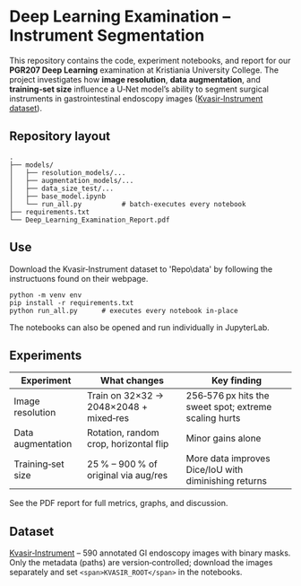 # Deep Learning Examination – Instrument Segmentation

This repository contains the code, experiment notebooks, and report for our **PGR207 Deep Learning** examination at Kristiania University College. The project investigates how **image resolution**, **data augmentation**, and **training‑set size** influence a U‑Net model’s ability to segment surgical instruments in gastrointestinal endoscopy images ([Kvasir‑Instrument dataset](https://datasets.simula.no/kvasir-instrument/)).

## Repository layout

```
.
├── models/
│   ├── resolution_models/...
│   ├── augmentation_models/...
│   ├── data_size_test/...
│   ├── base_model.ipynb
│   └── run_all.py          # batch‑executes every notebook
├── requirements.txt
└── Deep_Learning_Examination_Report.pdf
```

## Use

Download the Kvasir‑Instrument dataset to 'Repo\data' by following the instructuons found on their webpage.

```
python -m venv env
pip install -r requirements.txt
python run_all.py      # executes every notebook in‑place
```

The notebooks can also be opened and run individually in JupyterLab.

## Experiments

| Experiment         | What changes                               | Key finding                                             |
| ------------------ | ------------------------------------------ | ------------------------------------------------------- |
| Image resolution   | Train on 32×32 → 2048×2048 + mixed‑res | 256‑576 px hits the sweet spot; extreme scaling hurts |
| Data augmentation  | Rotation, random crop, horizontal flip     | Minor gains alone                                       |
| Training‑set size | 25 % – 900 % of original via aug/res    | More data improves Dice/IoU with diminishing returns    |

See the PDF report for full metrics, graphs, and discussion.

## Dataset

[Kvasir‑Instrument](https://datasets.simula.no/kvasir-instrument/) – 590 annotated GI endoscopy images with binary masks. Only the metadata (paths) are version‑controlled; download the images separately and set `<span>KVASIR_ROOT</span>` in the notebooks.
